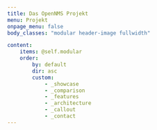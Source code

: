 ```yaml
---
title: Das OpenNMS Projekt
menu: Projekt
onpage_menu: false
body_classes: "modular header-image fullwidth"

content:
    items: @self.modular
    order:
        by: default
        dir: asc
        custom:
            - _showcase
            - _comparison
            - _features
            - _architecture
            - _callout
            - _contact
---
```




